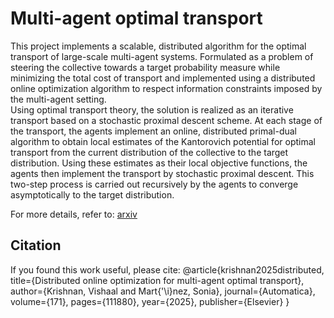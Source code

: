 # Multi-agent optimal transport

This project implements a scalable, distributed algorithm for the optimal transport of large-scale multi-agent systems. 
Formulated as a problem of steering the collective towards a target probability measure while minimizing the total cost of transport
and implemented using a distributed online optimization algorithm to respect information constraints imposed by the multi-agent setting.  
Using optimal transport theory, the solution is realized as an iterative transport based on a stochastic proximal descent scheme. 
At each stage of the transport, the agents implement an online, distributed primal-dual algorithm to obtain local estimates of the Kantorovich potential for optimal transport from
the current distribution of the collective to the target distribution. 
Using these estimates as their local objective functions, the agents then implement the transport by stochastic proximal descent. 
This two-step process is carried out recursively by the agents to converge asymptotically to the target distribution. <br />

For more details, refer to: [arxiv](https://arxiv.org/pdf/1804.01572)

## Citation

If you found this work useful, please cite:
@article{krishnan2025distributed,
  title={Distributed online optimization for multi-agent optimal transport},
  author={Krishnan, Vishaal and Mart{\'\i}nez, Sonia},
  journal={Automatica},
  volume={171},
  pages={111880},
  year={2025},
  publisher={Elsevier}
}
